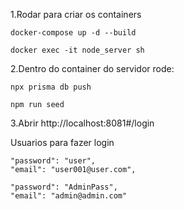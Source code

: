 
1.Rodar para criar os containers

	docker-compose up -d --build
	
	docker exec -it node_server sh
	
2.Dentro do container do servidor rode:
	
	npx prisma db push
	
	npm run seed

3.Abrir http://localhost:8081#/login

Usuarios para fazer login

	"password": "user",
	"email": "user001@user.com",

	"password": "AdminPass",
	"email": "admin@admin.com"
